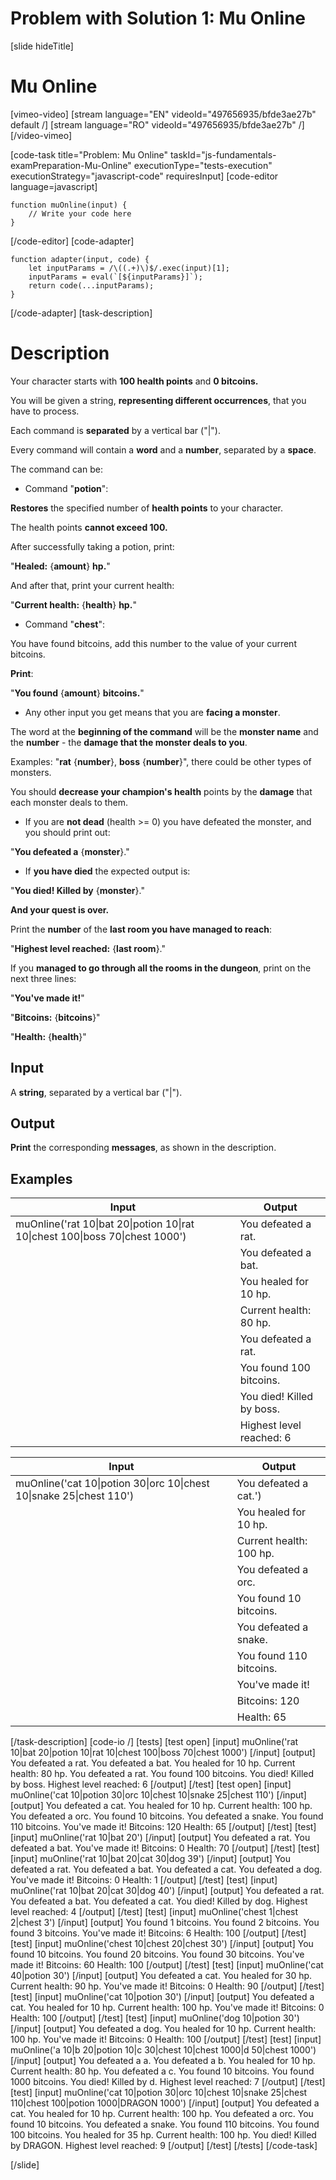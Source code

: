 # Problem with Solution 1: Mu Online

[slide hideTitle]

# Mu Online

[vimeo-video]
[stream language="EN" videoId="497656935/bfde3ae27b" default /]
[stream language="RO" videoId="497656935/bfde3ae27b"  /]
[/video-vimeo]

[code-task title="Problem: Mu Online" taskId="js-fundamentals-examPreparation-Mu-Online" executionType="tests-execution" executionStrategy="javascript-code" requiresInput]
[code-editor language=javascript]
```
function muOnline(input) {
	// Write your code here
}
```
[/code-editor]
[code-adapter]
```
function adapter(input, code) {
    let inputParams = /\((.+)\)$/.exec(input)[1];
    inputParams = eval(`[${inputParams}]`);
    return code(...inputParams);
}
```
[/code-adapter]
[task-description]

# Description

Your character starts with **100 health points** and **0 bitcoins.**

You will be given a string, **representing different occurrences**, that you have to process.

Each command is **separated** by a vertical bar ("\|").

Every command will contain a **word** and a **number**, separated by a **space**.

The command can be:

* Command "**potion**": 

**Restores** the specified number of **health points** to your character.

The health points **cannot exceed 100.**

After successfully taking a potion, print:

"**Healed:** \{**amount**\} **hp.**"

And after that, print your current health:

"**Current health:** \{**health**\} **hp.**"

* Command "**chest**": 

You have found bitcoins, add this number to the value of your current bitcoins.

**Print**:

"**You found** \{**amount**\} **bitcoins.**"

* Any other input you get means that you are **facing a monster**. 

The word at the **beginning of the command** will be the **monster name** and the **number** \- the **damage that the monster deals to you**.

Examples: "**rat** \{**number**\}, **boss** \{**number**\}", there could be other types of monsters.

You should **decrease your champion's health** points by the **damage** that each monster deals to them.

* If you are **not dead** (health >= 0) you have defeated the monster, and you should print out:

"**You defeated a** \{**monster**\}."

* If **you have died** the expected output is:  

"**You died! Killed by** \{**monster**\}."

**And your quest is over.**

Print the **number** of the **last room you have managed to reach**: 

"**Highest level reached:** \{**last room**\}."

If you **managed to go through all the rooms in the dungeon**, print on the next three lines:

"**You've made it!**"

"**Bitcoins:** \{**bitcoins**\}"

"**Health:** \{**health**\}"

## Input
A **string**, separated by a vertical bar ("\|").

## Output
**Print** the corresponding **messages**, as shown in the description.

## Examples
| **Input** | **Output** |
| --- | --- |
|muOnline('rat 10\|bat 20\|potion 10\|rat 10\|chest 100\|boss 70\|chest 1000')| You defeated a rat.|
||You defeated a bat.|
||You healed for 10 hp.|
||Current health: 80 hp.|
||You defeated a rat.|
||You found 100 bitcoins.|
||You died! Killed by boss.|
||Highest level reached: 6|

| **Input** | **Output** |
| --- | --- |
|muOnline('cat 10\|potion 30\|orc 10\|chest 10\|snake 25\|chest 110')| You defeated a cat.')|
||You healed for 10 hp.|
||Current health: 100 hp.|
||You defeated a orc.|
||You found 10 bitcoins.|
||You defeated a snake.|
||You found 110 bitcoins.|
||You've made it!|
||Bitcoins: 120|
||Health: 65|

[/task-description]
[code-io /]
[tests]
[test open]
[input]
muOnline('rat 10\|bat 20\|potion 10\|rat 10\|chest 100\|boss 70\|chest 1000')
[/input]
[output]
You defeated a rat.
You defeated a bat.
You healed for 10 hp.
Current health: 80 hp.
You defeated a rat.
You found 100 bitcoins.
You died! Killed by boss.
Highest level reached: 6
[/output]
[/test]
[test open]
[input]
muOnline('cat 10\|potion 30\|orc 10\|chest 10\|snake 25\|chest 110')
[/input]
[output]
You defeated a cat.
You healed for 10 hp.
Current health: 100 hp.
You defeated a orc.
You found 10 bitcoins.
You defeated a snake.
You found 110 bitcoins.
You've made it!
Bitcoins: 120
Health: 65
[/output]
[/test]
[test]
[input]
muOnline('rat 10\|bat 20')
[/input]
[output]
You defeated a rat.
You defeated a bat.
You've made it!
Bitcoins: 0
Health: 70
[/output]
[/test]
[test]
[input]
muOnline('rat 10\|bat 20\|cat 30\|dog 39')
[/input]
[output]
You defeated a rat.
You defeated a bat.
You defeated a cat.
You defeated a dog.
You've made it!
Bitcoins: 0
Health: 1
[/output]
[/test]
[test]
[input]
muOnline('rat 10\|bat 20\|cat 30\|dog 40')
[/input]
[output]
You defeated a rat.
You defeated a bat.
You defeated a cat.
You died! Killed by dog.
Highest level reached: 4
[/output]
[/test]
[test]
[input]
muOnline('chest 1\|chest 2\|chest 3')
[/input]
[output]
You found 1 bitcoins.
You found 2 bitcoins.
You found 3 bitcoins.
You've made it!
Bitcoins: 6
Health: 100
[/output]
[/test]
[test]
[input]
muOnline('chest 10\|chest 20\|chest 30')
[/input]
[output]
You found 10 bitcoins.
You found 20 bitcoins.
You found 30 bitcoins.
You've made it!
Bitcoins: 60
Health: 100
[/output]
[/test]
[test]
[input]
muOnline('cat 40\|potion 30')
[/input]
[output]
You defeated a cat.
You healed for 30 hp.
Current health: 90 hp.
You've made it!
Bitcoins: 0
Health: 90
[/output]
[/test]
[test]
[input]
muOnline('cat 10\|potion 30')
[/input]
[output]
You defeated a cat.
You healed for 10 hp.
Current health: 100 hp.
You've made it!
Bitcoins: 0
Health: 100
[/output]
[/test]
[test]
[input]
muOnline('dog 10\|potion 30')
[/input]
[output]
You defeated a dog.
You healed for 10 hp.
Current health: 100 hp.
You've made it!
Bitcoins: 0
Health: 100
[/output]
[/test]
[test]
[input]
muOnline('a 10\|b 20\|potion 10\|c 30\|chest 10\|chest 1000\|d 50\|chest 1000')
[/input]
[output]
You defeated a a.
You defeated a b.
You healed for 10 hp.
Current health: 80 hp.
You defeated a c.
You found 10 bitcoins.
You found 1000 bitcoins.
You died! Killed by d.
Highest level reached: 7
[/output]
[/test]
[test]
[input]
muOnline('cat 10\|potion 30\|orc 10\|chest 10\|snake 25\|chest 110\|chest 100\|potion 1000\|DRAGON 1000')
[/input]
[output]
You defeated a cat.
You healed for 10 hp.
Current health: 100 hp.
You defeated a orc.
You found 10 bitcoins.
You defeated a snake.
You found 110 bitcoins.
You found 100 bitcoins.
You healed for 35 hp.
Current health: 100 hp.
You died! Killed by DRAGON.
Highest level reached: 9
[/output]
[/test]
[/tests]
[/code-task]

[/slide]
